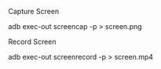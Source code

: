 Capture Screen

  adb exec-out screencap -p > screen.png

Record Screen

  adb exec-out screenrecord -p > screen.mp4
